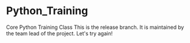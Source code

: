 # Python_Training
Core Python Training Class
This is the release branch. It is maintained by the team lead of the project.
Let's try again!
